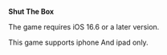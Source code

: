  **Shut The Box**

 
The game requires iOS 16.6 or a later version.

This game supports iphone And ipad only.
